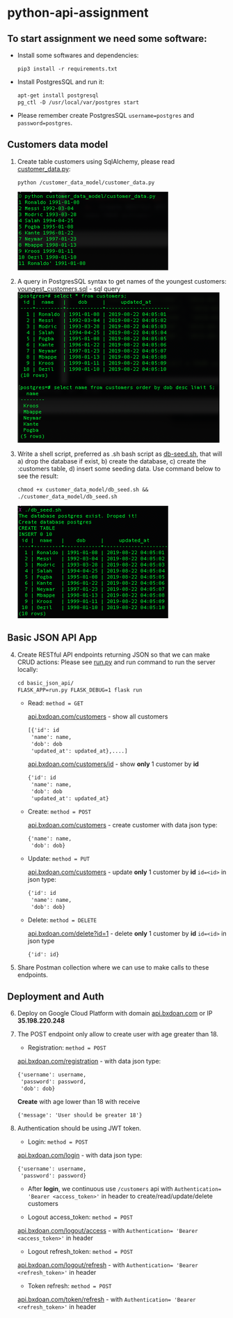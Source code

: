 # python-api-assignment

## To start assignment we need some software:

  * Install some softwares and dependencies:
    ```
    pip3 install -r requirements.txt
    ```

  * Install PostgresSQL and run it:
    ```
    apt-get install postgresql
    pg_ctl -D /usr/local/var/postgres start
    ```

  * Please remember create PostgresSQL `username=postgres` and `password=postgres`.

## Customers data model

1. Create table customers using SqlAlchemy, please read [customer_data.py](https://github.com/bxdoan/python-api-assignment/blob/master/customer_data_model/customer_data.py):
    ```
    python /customer_data_model/customer_data.py
    ```
    ![customer_data](img/customer_data.png)

2. A query in PostgresSQL syntax to get names of the youngest customers:
  [youngest_customers.sql](https://github.com/bxdoan/python-api-assignment/blob/master/customer_data_model/youngest_customers.sql) - sql query
  ![youngest_customers](img/youngest_customers.png)
3.  Write a shell script, preferred as .sh bash script as [db-seed.sh](github.com/bxdoan/python-api-assignment/blob/master/customer_data_model/db-seed.sh), that will a) drop the database if exist, b) create the database, c) create the :customers table, d) insert some seeding data. Use command below to see the result:
    ```
    chmod +x customer_data_model/db_seed.sh && ./customer_data_model/db_seed.sh
    ```
    ![db_seed](img/db-seed.png)

## Basic JSON API App
4.  Create RESTful API endpoints returning JSON so that we can make CRUD actions:
    Please see [run.py](github.com/bxdoan/python-api-assignment/blob/master/basic_json_api/run.py) and run command to run the server locally:
    ```
    cd basic_json_api/
    FLASK_APP=run.py FLASK_DEBUG=1 flask run
    ```
    * Read: `method = GET`

      [api.bxdoan.com/customers](http://api.bxdoan.com/customers) - show all customers
      ```
      [{'id': id
       'name': name,
       'dob': dob
       'updated_at': updated_at},....]
      ```
      [api.bxdoan.com/customers/id](http://api.bxdoan.com/customers/1) - show **only** 1 customer by **id**
      ```
      {'id': id
       'name': name,
       'dob': dob
       'updated_at': updated_at}
      ```
    * Create: `method = POST`

      [api.bxdoan.com/customers](http://api.bxdoan.com/customers) - create customer with data json type:
      ```
      {'name': name,
       'dob': dob}
      ```
    * Update: `method = PUT`

      [api.bxdoan.com/customers](http://api.bxdoan.com/customers) - update **only** 1 customer by **id** `id=<id>` in json type:
      ```
      {'id': id
       'name': name,
       'dob': dob}
      ```
    * Delete: `method = DELETE`

      [api.bxdoan.com/delete?id=1](http://api.bxdoan.com/customers) - delete **only** 1 customer by **id** `id=<id>` in json type
      ```
      {'id': id}
      ```
5.  Share Postman collection where we can use to make calls to these endpoints.

## Deployment and Auth
6.  Deploy on Google Cloud Platform with domain [api.bxdoan.com](http://api.bxdoan.com/) or IP **35.198.220.248**

7.  The POST endpoint only allow to create user with age greater than 18.
    * Registration: `method = POST`

    [api.bxdoan.com/registration](http://api.bxdoan.com/registration) - with data json type:
    ```
    {'username': username,
     'password': password,
     'dob': dob}
    ```
    **Create** with age lower than 18 with receive
    ```
    {'message': 'User should be greater 18'}
    ```

8.  Authentication should be using JWT token.
    * Login: `method = POST`

    [api.bxdoan.com/login](http://api.bxdoan.com/login) - with data json type:
    ```
    {'username': username,
     'password': password}
    ```

    * After **login**, we continuous use `/customers` api with `Authentication= 'Bearer <access_token>'`  in header to create/read/update/delete customers

    * Logout access_token: `method = POST`

    [api.bxdoan.com/logout/access](http://api.bxdoan.com/logout/access) - with `Authentication= 'Bearer <access_token>'` in header
    * Logout refresh_token: `method = POST`

    [api.bxdoan.com/logout/refresh](http://api.bxdoan.com/logout/refresh) - with `Authentication= 'Bearer <refresh_token>'` in header
    * Token refresh: `method = POST`

    [api.bxdoan.com/token/refresh](http://api.bxdoan.com/token/refresh) - with  `Authentication= 'Bearer <refresh_token>'` in header
